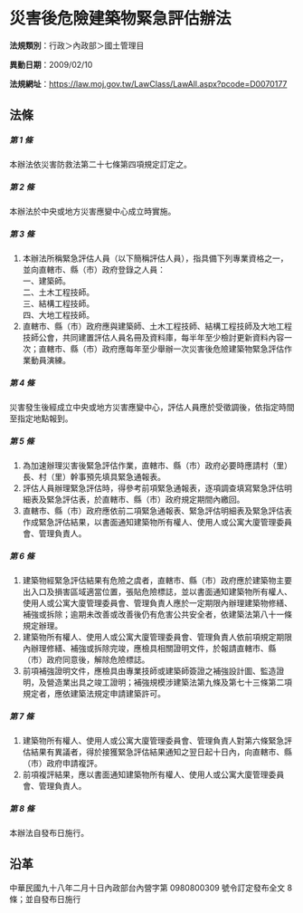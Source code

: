 # 災害後危險建築物緊急評估辦法




**法規類別**：行政＞內政部＞國土管理目

**異動日期**：2009/02/10  

**法規網址**：https://law.moj.gov.tw/LawClass/LawAll.aspx?pcode=D0070177



## 法條
##### 第 1 條
本辦法依災害防救法第二十七條第四項規定訂定之。

##### 第 2 條
本辦法於中央或地方災害應變中心成立時實施。

##### 第 3 條
1. 本辦法所稱緊急評估人員（以下簡稱評估人員），指具備下列專業資格之一，並向直轄市、縣（市）政府登錄之人員：  
一、建築師。  
二、土木工程技師。  
三、結構工程技師。  
四、大地工程技師。
1. 直轄市、縣（市）政府應與建築師、土木工程技師、結構工程技師及大地工程技師公會，共同建置評估人員名冊及資料庫，每半年至少檢討更新資料內容一次；直轄市、縣（市）政府應每年至少舉辦一次災害後危險建築物緊急評估作業動員演練。

##### 第 4 條
災害發生後經成立中央或地方災害應變中心，評估人員應於受徵調後，依指定時間至指定地點報到。

##### 第 5 條
1. 為加速辦理災害後緊急評估作業，直轄市、縣（市）政府必要時應請村（里）長、村（里）幹事預先填具緊急通報表。
1. 評估人員辦理緊急評估時，得參考前項緊急通報表，逐項調查填寫緊急評估明細表及緊急評估表，於直轄市、縣（市）政府規定期間內繳回。
1. 直轄市、縣（市）政府應依前二項緊急通報表、緊急評估明細表及緊急評估表作成緊急評估結果，以書面通知建築物所有權人、使用人或公寓大廈管理委員會、管理負責人。

##### 第 6 條
1. 建築物經緊急評估結果有危險之虞者，直轄市、縣（市）政府應於建築物主要出入口及損害區域適當位置，張貼危險標誌，並以書面通知建築物所有權人、使用人或公寓大廈管理委員會、管理負責人應於一定期限內辦理建築物修繕、補強或拆除；逾期未改善或改善後仍有危害公共安全者，依建築法第八十一條規定辦理。
1. 建築物所有權人、使用人或公寓大廈管理委員會、管理負責人依前項規定期限內辦理修繕、補強或拆除完竣，應檢具相關證明文件，於報請直轄市、縣（市）政府同意後，解除危險標誌。
1. 前項補強證明文件，應檢具由專業技師或建築師簽證之補強設計圖、監造證明，及營造業出具之竣工證明；補強規模涉建築法第九條及第七十三條第二項規定者，應依建築法規定申請建築許可。

##### 第 7 條
1. 建築物所有權人、使用人或公寓大廈管理委員會、管理負責人對第六條緊急評估結果有異議者，得於接獲緊急評估結果通知之翌日起十日內，向直轄市、縣（市）政府申請複評。
1. 前項複評結果，應以書面通知建築物所有權人、使用人或公寓大廈管理委員會、管理負責人。

##### 第 8 條
本辦法自發布日施行。

## 沿革
中華民國九十八年二月十日內政部台內營字第 0980800309 號令訂定發布全文 8  條；並自發布日施行  
